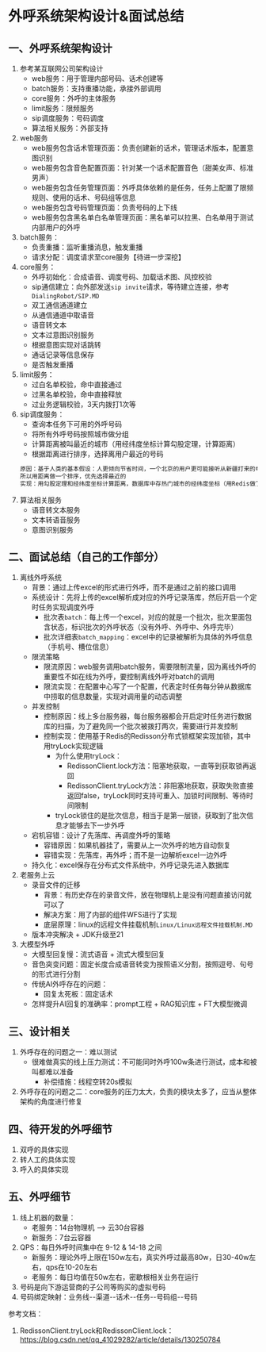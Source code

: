 # 外呼系统架构设计&面试总结

## 一、外呼系统架构设计
1. 参考某互联网公司架构设计
   - web服务：用于管理内部号码、话术创建等
   - batch服务：支持重播功能，承接外部调用
   - core服务：外呼的主体服务
   - limit服务：限频服务
   - sip调度服务：号码调度
   - 算法相关服务：外部支持
2. web服务
   - web服务包含话术管理页面：负责创建新的话术，管理话术版本，配置意图识别
   - web服务包含音色配置页面：针对某一个话术配置音色（甜美女声、标准男声）
   - web服务包含任务管理页面：外呼具体依赖的是任务，任务上配置了限频规则、使用的话术、号码组等信息
   - web服务包含号码管理页面：负责号码的上下线
   - web服务包含黑名单白名单管理页面：黑名单可以拉黑、白名单用于测试内部用户的外呼
3. batch服务：
   - 负责重播：监听重播消息，触发重播
   - 请求分配：调度请求至core服务【待进一步深挖】
4. core服务：
   - 外呼初始化：合成语音、调度号码、加载话术图、风控校验
   - sip通信建立：向外部发送`sip invite`请求，等待建立连接，参考`DialingRobot/SIP.MD`
   - 双工通信通道建立
   - 从通信通道中取语音
   - 语音转文本
   - 文本过意图识别服务
   - 根据意图实现对话跳转
   - 通话记录等信息保存
   - 是否触发重播
5. limit服务：
   - 过白名单校验，命中直接通过
   - 过黑名单校验，命中直接释放
   - 过业务逻辑校验，3天内拨打1次等
6. sip调度服务：
   - 查询本任务下可用的外呼号码
   - 将所有外呼号码按照城市做分组
   - 计算距离被叫最近的城市（用经纬度坐标计算勾股定理，计算距离）
   - 根据距离进行排序，选择离用户最近的号码
   ```txt
   原因：基于人类的基本假设：人更倾向节省时间，一个北京的用户更可能接听从新疆打来的电话还是天津的电话？
   所以用距离做一个排序，优先选择最近的
   实现：用勾股定理和经纬度坐标计算距离，数据库中存热门城市的经纬度坐标（用Redis做了缓存，每日更新），没有的返回一个中位数
   ```
7. 算法相关服务
   - 语音转文本服务
   - 文本转语音服务
   - 意图识别服务


## 二、面试总结（自己的工作部分）
1. 离线外呼系统
   - 背景：通过上传excel的形式进行外呼，而不是通过之前的接口调用
   - 系统设计：先将上传的excel解析成对应的外呼记录落库，然后开启一个定时任务实现调度外呼
     - 批次表`batch`：每上传一个excel，对应的就是一个批次，批次里面包含状态，标识批次的外呼状态（没有外呼、外呼中、外呼完毕）
     - 批次详细表`batch_mapping`：excel中的记录被解析为具体的外呼信息（手机号、槽位信息）
   - 限流策略
     - 限流原因：web服务调用batch服务，需要限制流量，因为离线外呼的重要性不如在线为外呼，要控制离线外呼对batch的调用
     - 限流实现：在配置中心写了一个配置，代表定时任务每分钟从数据库中捞取的信息数量，实现对调用量的动态调整
   - 并发控制
     - 控制原因：线上多台服务器，每台服务器都会开启定时任务进行数据库的扫描，为了避免同一个批次被拨打两次，需要进行并发控制
     - 控制实现：使用基于Redis的Redisson分布式锁框架实现加锁，其中用tryLock实现逻辑
       - 为什么使用tryLock：
         - RedissonClient.lock方法：阻塞地获取，一直等到获取锁再返回
         - RedissonClient.tryLock方法：非阻塞地获取，获取失败直接返回false，tryLock同时支持可重入、加锁时间限制、等待时间限制
       - tryLock锁住的是批次信息，相当于是第一层锁，获取到了批次信息才能够去下一步外呼
   - 宕机容错：设计了先落库、再调度外呼的策略
     - 容错原因：如果机器挂了，需要从上一次外呼的地方自动恢复
     - 容错实现：先落库，再外呼；而不是一边解析excel一边外呼
   - 持久化：excel保存在分布式文件系统中，外呼记录先进入数据库
2. 老服务上云
   - 录音文件的迁移
     - 背景：有历史存在的录音文件，放在物理机上是没有问题直接访问就可以了
     - 解决方案：用了内部的组件WFS进行了实现
     - 底层原理：linux的远程文件挂载机制`Linux/Linux远程文件挂载机制.MD`
   - 版本冲突解决 + JDK升级至21
3. 大模型外呼
   - 大模型回复慢：流式语音 + 流式大模型回复
   - 音色突变问题：固定长度合成语音转变为按照语义分割，按照逗号、句号的形式进行分割
   - 传统AI外呼存在的问题：
     - 回复太死板：固定话术
   - 怎样提升AI回复的准确率：prompt工程 + RAG知识库 + FT大模型微调

## 三、设计相关
1. 外呼存在的问题之一：难以测试
   - 很难做真实的线上压力测试：不可能同时外呼100w条进行测试，成本和被叫都难以准备
     - 补偿措施：线程空转20s模拟
2. 外呼存在的问题之二：core服务的压力太大，负责的模块太多了，应当从整体架构的角度进行修复

## 四、待开发的外呼细节
1. 双呼的具体实现
2. 转人工的具体实现
3. 呼入的具体实现

## 五、外呼细节
1. 线上机器的数量：
   - 老服务：14台物理机 --> 云30台容器
   - 新服务：7台云容器
2. QPS：每日外呼时间集中在 9-12 & 14-18 之间
   - 新服务：理论外呼上限在150w左右，真实外呼过最高80w，日30-40w左右，qps在10-20左右
   - 老服务：每日均值在50w左右，密歇根相关业务在运行
3. 号码是向下游运营商的子公司等购买的虚拟号码
4. 号码绑定映射：业务线--渠道--话术--任务--号码组--号码


参考文档：
1. RedissonClient.tryLock和RedissonClient.lock：https://blog.csdn.net/qq_41029282/article/details/130250784

